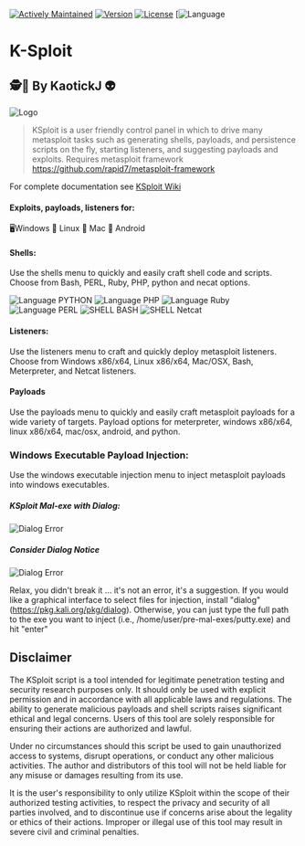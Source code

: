 [![Actively Maintained](https://img.shields.io/badge/Maintenance%20Level-Actively%20Maintained-green.svg)](https://gist.github.com/cheerfulstoic/d107229326a01ff0f333a1d3476e068d) [![Version](https://img.shields.io/github/v/release/kaotickj/K-Sploit?label=Version&color=green)](https://github.com/kaotickj/K-Sploit/releases/tag/v1.1) [![License](https://img.shields.io/github/license/kaotickj/K-Sploit?label=License&color=blue)](https://github.com/kaotickj/K-Sploit/blob/main/LICENSE) [![Language](https://img.shields.io/badge/Language-Shell%20100%-green.svg)

# K-Sploit
## 🕵🔎 By KaotickJ 👽 

![Logo](https://kdgwebsolutions.com/assets/img/ksploit-main.png)

>KSploit is a user friendly control panel in which to drive many metasploit tasks such as generating shells, payloads, and persistence scripts on the fly, starting listeners, and suggesting payloads and exploits. Requires metasploit framework https://github.com/rapid7/metasploit-framework

For complete documentation see [KSploit Wiki](https://github.com/kaotickj/K-Sploit/wiki)
>
#### Exploits, payloads, listeners for:
🖥Windows 🐧 Linux 🍎 Mac 🤖 Android
 
#### Shells:
Use the shells menu to quickly and easily craft shell code and scripts. Choose from Bash, PERL, Ruby, PHP, python and necat options.  
 
![Language PYTHON](https://img.shields.io/badge/Language-Python-green) ![Language PHP](https://img.shields.io/badge/Language-PHP%208-green) ![Language Ruby](https://img.shields.io/badge/Language-Ruby-green) ![Language PERL](https://img.shields.io/badge/Language-PERL-green) ![SHELL BASH](https://img.shields.io/badge/SHELL-Bash-red) ![SHELL Netcat](https://img.shields.io/badge/SHELL-NETCAT-red)

#### Listeners:

Use the listeners menu to craft and quickly deploy metasploit listeners. Choose from Windows x86/x64, Linux x86/x64, Mac/OSX, Bash, Meterpreter, and Netcat listeners.

#### Payloads

Use the payloads menu to quickly and easily craft metasploit payloads for a wide variety of targets. Payload options for meterpreter, windows x86/x64, linux x86/x64, mac/osx, android, and python.  

### Windows Executable Payload Injection:

Use the windows executable injection menu to inject metasploit payloads into windows executables.

##### KSploit Mal-exe with Dialog:
![Dialog Error](https://kdgwebsolutions.com/assets/img/ksploit-with-dialog.png)

##### Consider Dialog Notice
![Dialog Error](https://kdgwebsolutions.com/assets/img/ksploit-no-dialog.png)

Relax, you didn't break it ... it's not an error, it's a suggestion.  If you would like a graphical interface to select files for injection, install "dialog" (https://pkg.kali.org/pkg/dialog).  Otherwise, you can just type the full path to the exe you want to inject (i.e., /home/user/pre-mal-exes/putty.exe) and hit "enter"

## Disclaimer

The KSploit script is a tool intended for legitimate penetration testing and security research purposes only. It should only be used with explicit permission and in accordance with all applicable laws and regulations. The ability to generate malicious payloads and shell scripts raises significant ethical and legal concerns. Users of this tool are solely responsible for ensuring their actions are authorized and lawful.

Under no circumstances should this script be used to gain unauthorized access to systems, disrupt operations, or conduct any other malicious activities. The author and distributors of this tool will not be held liable for any misuse or damages resulting from its use.

It is the user's responsibility to only utilize KSploit within the scope of their authorized testing activities, to respect the privacy and security of all parties involved, and to discontinue use if concerns arise about the legality or ethics of their actions. Improper or illegal use of this tool may result in severe civil and criminal penalties.

 
